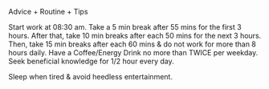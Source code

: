 Advice + Routine + Tips

Start work at 08:30 am.
Take a 5 min break after 55 mins for the first 3 hours.
After that, take 10 min breaks after each 50 mins for the next 3 hours.
Then, take 15 min breaks after each 60 mins & do not work for more than 8 hours daily.
Have a Coffee/Energy Drink no more than TWICE per weekday.
Seek beneficial knowledge for 1/2 hour every day.

Sleep when tired & avoid heedless entertainment.

